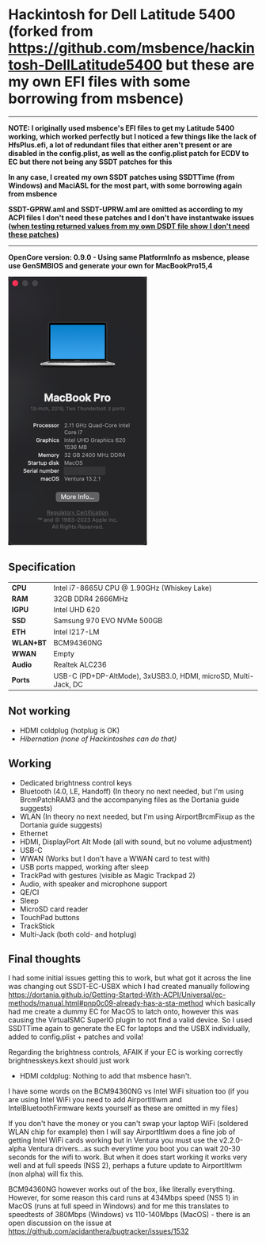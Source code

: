 # Hackintosh for Dell Latitude 5400 (forked from https://github.com/msbence/hackintosh-DellLatitude5400 but these are my own EFI files with some borrowing from msbence)

---

**NOTE: I originally used msbence's EFI files to get my Latitude 5400 working, which worked perfectly but I noticed a few things like the lack of HfsPlus.efi, a lot of redundant files that either aren't present or are disabled in the config.plist, as well as the config.plist patch for ECDV to EC but there not being any SSDT patches for this**

**In any case, I created my own SSDT patches using SSDTTime (from Windows) and MaciASL for the most part, with some borrowing again from msbence**

**SSDT-GPRW.aml and SSDT-UPRW.aml are omitted as according to my ACPI files I don't need these patches and I don't have instantwake issues ([when testing returned values from my own DSDT file show I don't need these patches](https://dortania.github.io/OpenCore-Post-Install/usb/misc/instant-wake.html))**

---

**OpenCore version: 0.9.0 - Using same PlatformInfo as msbence, please use GenSMBIOS and generate your own for MacBookPro15,4**

![About my Mac](System.png)

## Specification

| | |
|-|-|
|**CPU**|Intel i7-8665U CPU @ 1.90GHz (Whiskey Lake)|
|**RAM**|32GB DDR4 2666MHz|
|**IGPU**|Intel UHD 620|
|**SSD**|Samsung 970 EVO NVMe 500GB|
|**ETH**|Intel I217-LM|
|**WLAN+BT**|BCM94360NG|
|**WWAN**|Empty|
|**Audio**|Realtek ALC236|
|**Ports**|USB-C (PD+DP-AltMode), 3xUSB3.0, HDMI, microSD, Multi-Jack, DC|

## Not working

- HDMI coldplug (hotplug is OK)
- *Hibernation (none of Hackintoshes can do that)*

## Working

- Dedicated brightness control keys
- Bluetooth (4.0, LE, Handoff) (In theory no next needed, but I'm using BrcmPatchRAM3 and the accompanying files as the Dortania guide suggests)
- WLAN (In theory no next needed, but I'm using AirportBrcmFixup as the Dortania guide suggests)
- Ethernet
- HDMI, DisplayPort Alt Mode (all with sound, but no volume adjustment)
- USB-C 
- WWAN (Works but I don't have a WWAN card to test with)
- USB ports mapped, working after sleep
- TrackPad with gestures (visible as Magic Trackpad 2)
- Audio, with speaker and microphone support
- QE/CI
- Sleep
- MicroSD card reader
- TouchPad buttons
- TrackStick
- Multi-Jack (both cold- and hotplug)

## Final thoughts

I had some initial issues getting this to work, but what got it across the line was changing out SSDT-EC-USBX which I had created manually following https://dortania.github.io/Getting-Started-With-ACPI/Universal/ec-methods/manual.html#pnp0c09-already-has-a-sta-method which basically had me create a dummy EC for MacOS to latch onto, however this was causing the VirtualSMC SuperIO plugin to not find a valid device. So I used SSDTTime again to generate the EC for laptops and the USBX individually, added to config.plist + patches and voila!

Regarding the brightness controls, AFAIK if your EC is working correctly brightnesskeys.kext should just work

 - HDMI coldplug: Nothing to add that msbence hasn't.

I have some words on the BCM94360NG vs Intel WiFi situation too (if you are using Intel WiFi you need to add AirportItlwm and IntelBluetoothFirmware kexts yourself as these are omitted in my files)

If you don't have the money or you can't swap your laptop WiFi (soldered WLAN chip for example) then I will say AirportItlwm does a fine job of getting Intel WiFi cards working but in Ventura you must use the v2.2.0-alpha Ventura drivers...as such everytime you boot you can wait 20-30 seconds for the wifi to work. But when it does start working it works very well and at full speeds (NSS 2), perhaps a future update to AirportItlwm (non alpha) will fix this.

BCM94360NG however works out of the box, like literally everything. However, for some reason this card runs at 434Mbps speed (NSS 1) in MacOS (runs at full speed in Windows) and for me this translates to speedtests of 380Mbps (Windows) vs 110-140Mbps (MacOS) - there is an open discussion on the issue at https://github.com/acidanthera/bugtracker/issues/1532

